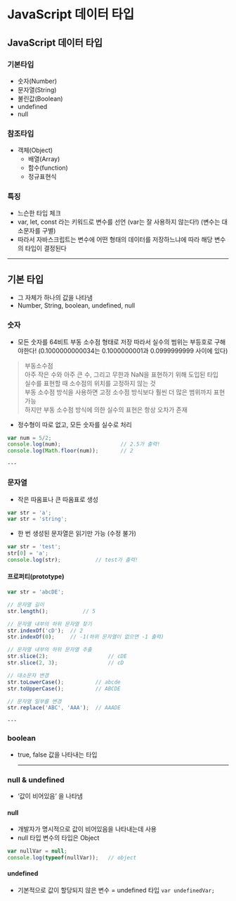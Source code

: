 # JavaScript 데이터 타입

## JavaScript 데이터 타입
### 기본타입
* 숫자(Number)
* 문자열(String)
* 불린값(Boolean)
* undefined
* null

### 참조타입
* 객체(Object)
	* 배열(Array)
	* 함수(function)
	* 정규표현식

### 특징
* 느슨한 타입 체크
* var, let, const 라는 키워드로 변수를 선언 (var는 잘 사용하지 않는다!)
	(변수는 대소문자를 구별)
* 따라서 자바스크립트는 변수에 어떤 형태의 데이터를 저장하느냐에 따라 해당 변수의 타입이 결정된다

- - - -

## 기본 타입
* 그 자체가 하나의 값을 나타냄
* Number, String, boolean, undefined, null

### 숫자
* 모든 숫자를 64비트 부동 소수점 형태로 저장
따라서 실수의 범위는 부등호로 구해야한다!
(0.1000000000034는 0.1000000001과 0.0999999999 사이에 있다)
> 부동소수점  
> 아주 작은 수와 아주 큰 수, 그리고 무한과 NaN을 표현하기 위해 도입된 타입  
> 실수를 표현할 때 소수점의 위치를 고정하지 않는 것  
> 부동 소수점 방식을 사용하면 고정 소수점 방식보다 훨씬 더 많은 범위까지 표현 가능  
> 하지만 부동 소수점 방식에 의한 실수의 표현은 항상 오차가 존재  

* 정수형이 따로 없고, 모든 숫자를 실수로 처리
```javascript
var num = 5/2;
console.log(num);					// 2.5가 출력!
console.log(Math.floor(num));		// 2
```

	---

### 문자열

* 작은 따옴표나 큰 따옴표로 생성
``` javascript
var str = 'a';
var str = 'string';
```
* 한 번 생성된 문자열은 읽기만 가능 (수정 불가)
``` javascript
var str = 'test';
str[0] = 'a';
console.log(str);			// test가 출력!
```

#### 프로퍼티(prototype)
``` javascript
var str = 'abcDE';

// 문자열 길이
str.length();			// 5

// 문자열 내부의 하위 문자열 찾기
str.indexOf('cD');	// 2
str.indexOf(0);		// -1(하위 문자열이 없으면 -1 출력)

// 문자열 내부의 하위 문자열 추출 
str.slice(2);					// cDE
str.slice(2, 3);				// cD

// 대소문자 변경
str.toLowerCase();			// abcde
str.toUpperCase();			// ABCDE

// 문자열 일부를 변경
str.replace('ABC', 'AAA');	// AAADE
```

	---

### boolean
* true, false 값을 나타내는 타입

	---

### null & undefined
* ‘값이 비어있음’ 을 나타냄
#### null
*  개발자가 명시적으로 값이 비어있음을 나타내는데 사용
* null 타입 변수의 타입은 Object
``` javascript
var nullVar = null;
console.log(typeof(nullVar));	// object
```
#### undefined
* 기본적으로 값이 할당되지 않은 변수 = undefined 타입
`var undefinedVar;`










